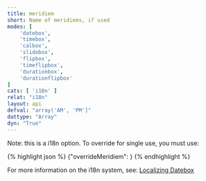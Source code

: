 ```yaml
---
title: meridiem
short: Name of meridiems, if used
modes: [
	'datebox',
	'timebox',
	'calbox',
	'slidebox',
	'flipbox',
	'timeflipbox',
	'durationbox',
	'durationflipbox'
]
cats: [ 'i18n' ]
relat: "i18n"
layout: api
defval: "array('AM', 'PM']"
dattype: "Array"
dyn: "True"
---
```


Note: this is a i18n option.  To override for single use, you must use:

{% highlight json %}
{"overrideMeridiem": <Array>}
{% endhighlight %}

For more information on the i18n system, see: [Localizing Datebox]({{site.basesite}}doc/3-2-locale/)



